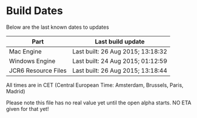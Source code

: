 # Build Dates

Below are the last known dates to updates

Part | Last build update
-----|-----
Mac Engine | Last built: 26 Aug 2015; 13:18:32
Windows Engine | Last built: 24 Aug 2015; 01:12:59
JCR6 Resource Files | Last built: 26 Aug 2015; 13:18:44
All times are in CET (Central European Time: Amsterdam, Brussels, Paris, Madrid)


Please note this file has no real value yet until the open alpha starts. NO ETA given for that yet!
